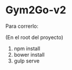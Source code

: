 # Gym2Go-v2

Para correrlo:

(En el root del proyecto)

1) npm install
2) bower install
3) gulp serve